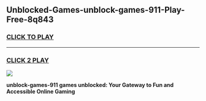 
## Unblocked-Games-unblock-games-911-Play-Free-8q843
<h3>
<a href="https://premium76.site?title=unblock-games-911&ref=23A">CLICK TO PLAY</a></h3>
<hr>

<h3>
<a href="https://premium76.site?title=unblock-games-911&ref=23A">CLICK 2 PLAY</a>
  
</h3>

<a href="https://premium76.site?title=unblock-games-911&ref=23A"><img src="https://clearcache.store/games.png"></a>


**unblock-games-911 games unblocked: Your Gateway to Fun and Accessible Online Gaming**
